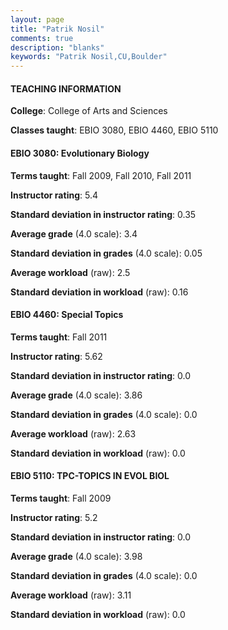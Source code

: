 ```yaml
---
layout: page
title: "Patrik Nosil" 
comments: true
description: "blanks"
keywords: "Patrik Nosil,CU,Boulder"
---
```

<head>
<script src="https://ajax.googleapis.com/ajax/libs/jquery/2.1.3/jquery.min.js"></script>
<script src="https://dl.dropboxusercontent.com/s/pc42nxpaw1ea4o9/highcharts.js?dl=0"></script>
<!-- <script src="../assets/js/highcharts.js"></script> -->
<style type="text/css">@font-face {
	font-family: "Bebas Neue";
	src: url(https://www.filehosting.org/file/details/544349/BebasNeue Regular.otf) format("opentype");
	}
	h1.Bebas { 
		font-family: "Bebas Neue", Verdana, Tahoma;
	}
</style>
</head>
	   
#### TEACHING INFORMATION

**College**: College of Arts and Sciences

**Classes taught**: EBIO 3080, EBIO 4460, EBIO 5110

#### EBIO 3080: Evolutionary Biology

**Terms taught**: Fall 2009, Fall 2010, Fall 2011

**Instructor rating**: 5.4

**Standard deviation in instructor rating**: 0.35

**Average grade** (4.0 scale): 3.4

**Standard deviation in grades** (4.0 scale): 0.05

**Average workload** (raw): 2.5

**Standard deviation in workload** (raw): 0.16

#### EBIO 4460: Special Topics

**Terms taught**: Fall 2011

**Instructor rating**: 5.62

**Standard deviation in instructor rating**: 0.0

**Average grade** (4.0 scale): 3.86

**Standard deviation in grades** (4.0 scale): 0.0

**Average workload** (raw): 2.63

**Standard deviation in workload** (raw): 0.0

#### EBIO 5110: TPC-TOPICS IN EVOL BIOL

**Terms taught**: Fall 2009

**Instructor rating**: 5.2

**Standard deviation in instructor rating**: 0.0

**Average grade** (4.0 scale): 3.98

**Standard deviation in grades** (4.0 scale): 0.0

**Average workload** (raw): 3.11

**Standard deviation in workload** (raw): 0.0

